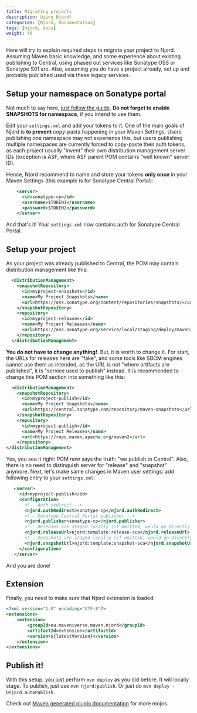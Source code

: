 ```yaml
---
title: Migrating projects
description: Using Njord!
categories: [Njord, Documentation]
tags: [njord, docs]
weight: 40
---
```


Here will try to explain required steps to migrate your project to Njord. Assuming Maven basic knowledge, and some
experience about existing publishing to Central, using phased out services like Sonatype OSS or Sonatype S01 are.
Also, assuming you do have a project already, set up and probably published used via these legacy services.

## Setup your namespace on Sonatype portal

Not much to say here, [just follow the guide](https://central.sonatype.org/register/central-portal/).
**Do not forget to enable SNAPSHOTS for namespace**, if you intend to use them.

Edit your `settings.xml` and add your tokens to it. One of the main goals of Njord is **to prevent** copy-pasta
happening in your Maven Settings. Users publishing one namespace may not experience this, but users publishing multiple
namespaces are currently forced to copy-paste their auth tokens, as each project usually "invent" their own
distribution management server IDs (exception is ASF, where ASF parent POM contains "well known" server ID).

Hence, Njord recommend to name and store your tokens **only once** in your Maven Settings (this example is for
Sonatype Central Portal):

```xml
    <server>
      <id>sonatype-cp</id>
      <username>$TOKEN1</username>
      <password>$TOKEN2</password>
    </server>
```

And that's it! Your `settings.xml` now contains auth for Sonatype Central Portal.

## Setup your project

As your project was already published to Central, the POM may contain distribution management like this:

```xml
  <distributionManagement>
    <snapshotRepository>
      <id>myproject-snapshots</id>
      <name>My Project Snapshots</name>
      <url>https://oss.sonatype.org/content/repositories/snapshots/</url>
    </snapshotRepository>
    <repository>
      <id>myproject-releases</id>
      <name>My Project Releases</name>
      <url>https://oss.sonatype.org/service/local/staging/deploy/maven2/</url>
    </repository>
  </distributionManagement>
```

**You do not have to change anything!**. But, it is worth to change it. For start, the URLs for releases here are "fake",
and some tools like SBOM engines cannot use them as intended, as the URL is not "where artifacts are published", it is 
"service used to publish" instead. It is recommended to change this POM section into something like this:

```xml
  <distributionManagement>
    <snapshotRepository>
      <id>myproject-publish</id>
      <name>My Project Snapshots</name>
      <url>https://central.sonatype.com/repository/maven-snapshots</url>
    </snapshotRepository>
    <repository>
      <id>myproject-publish</id>
      <name>My Project Releases</name>
      <url>https://repo.maven.apache.org/maven2</url>
    </repository>
</distributionManagement>
```

Yes, you see it right: POM now says the truth: "we publish to Central". Also, there is no need to distinguish server for "release" 
and "snapshot" anymore. Next, let's make same changes in Maven user settings: add following entry to your `settings.xml`:

```xml
   <server>
     <id>myproject-publish</id>
     <configuration>
       <!-- Auth redirect -->
       <njord.authRedirect>sonatype-cp</njord.authRedirect>
       <!-- Sonatype Central Portal publisher -->
       <njord.publisher>sonatype-cp</njord.publisher>
       <!-- Releases are staged locally (if omitted, would go directly to URL as per POM) -->
       <njord.releaseUrl>njord:template:release-sca</njord.releaseUrl>
       <!-- Snapshots are staged locally (if omitted, would go directly to URL as per POM) -->
       <njord.snapshotUrl>njord:template:snapshot-sca</njord.snapshotUrl>
     </configuration>
   </server>
```

And you are done!

## Extension

Finally, you need to make sure that Njord extension is loaded:

```xml
<?xml version="1.0" encoding="UTF-8"?>
<extensions>
    <extension>
        <groupId>eu.maveniverse.maven.njord</groupId>
        <artifactId>extension</artifactId>
        <version>${latestVersion}</version>
    </extension>
</extensions>
```

## Publish it!

With this setup, you just perform `mvn deploy` as you did before. It will locally stage. To publish, just use
`mvn njord:publish`. Or just do `mvn deploy -Dnjord.autoPublish`.

Check out [Maven generated plugin documentation](../plugin-documentation/plugin-info.html) for more mojos.